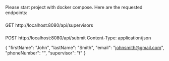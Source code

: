 Please start project with docker compose.
Here are the requested endpoints:


###
GET http://localhost:8080/api/supervisors



###
POST http://localhost:8080/api/submit
Content-Type: application/json

{
"firstName": "John",
"lastName": "Smith",
"email": "johnsmith@gmail.com",
"phoneNumber": "",
"supervisor": "f"
}